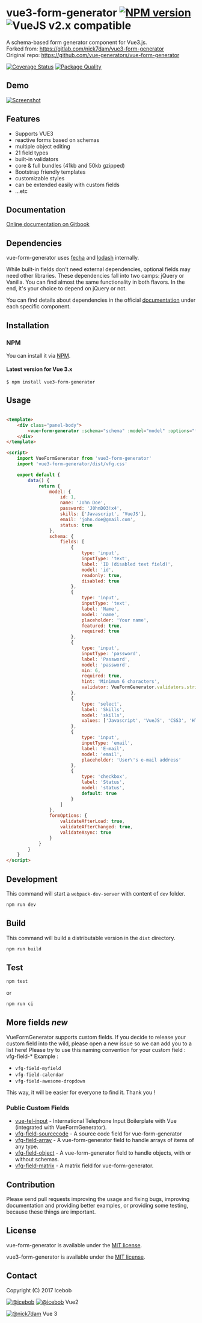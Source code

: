 # vue3-form-generator [![NPM version](https://img.shields.io/npm/v/vue-form-generator.svg)](https://www.npmjs.com/package/vue-form-generator) ![VueJS v2.x compatible](https://img.shields.io/badge/vue%203.x-compatible-green.svg)

A schema-based form generator component for Vue3.js.
<br>
Forked from: https://gitlab.com/nick7dam/vue3-form-generator
<br>
Original repo: https://github.com/vue-generators/vue-form-generator

[![Coverage Status](https://coveralls.io/repos/github/vue-generators/vue-form-generator/badge.svg?branch=master)](https://coveralls.io/github/vue-generators/vue-form-generator?branch=master)
[![Package Quality](http://npm.packagequality.com/shield/vue-form-generator.svg)](http://packagequality.com/#?package=vue-form-generator)

## Demo

[![Screenshot](https://github.com/vue-generators/vue-form-generator-docs/raw/master/assets/vfg-example1.png)](https://jsfiddle.net/zoul0813/d8excp36/)

## Features
* Supports VUE3 
* reactive forms based on schemas
* multiple object editing
* 21 field types
* built-in validators
* core & full bundles (41kb and 50kb gzipped)
* Bootstrap friendly templates
* customizable styles
* can be extended easily with custom fields
* ...etc

## Documentation

[Online documentation on Gitbook](https://vue-generators.gitbook.io/vue-generators/)

## Dependencies

vue-form-generator uses [fecha](https://github.com/taylorhakes/fecha) and [lodash](https://lodash.com/) internally.

While built-in fields don't need external dependencies, optional fields may need other libraries.
These dependencies fall into two camps: jQuery or Vanilla. You can find almost the same functionality in both flavors.
In the end, it's your choice to depend on jQuery or not.

You can find details about dependencies in the official [documentation](https://vue-generators.gitbook.io/vue-generators/) under each specific component.

## Installation

### NPM

You can install it via [NPM](http://npmjs.org/).

#### Latest version for Vue 3.x

```
$ npm install vue3-form-generator
```

## Usage

```html

<template>
    <div class="panel-body">
        <vue-form-generator :schema="schema" :model="model" :options="formOptions"></vue-form-generator>
    </div>
</template>

<script>
    import VueFormGenerator from 'vue3-form-generator'
    import 'vue3-form-generator/dist/vfg.css'

    export default {
        data() {
            return {
                model: {
                    id: 1,
                    name: 'John Doe',
                    password: 'J0hnD03!x4',
                    skills: ['Javascript', 'VueJS'],
                    email: 'john.doe@gmail.com',
                    status: true
                },
                schema: {
                    fields: [
                        {
                            type: 'input',
                            inputType: 'text',
                            label: 'ID (disabled text field)',
                            model: 'id',
                            readonly: true,
                            disabled: true
                        },
                        {
                            type: 'input',
                            inputType: 'text',
                            label: 'Name',
                            model: 'name',
                            placeholder: 'Your name',
                            featured: true,
                            required: true
                        },
                        {
                            type: 'input',
                            inputType: 'password',
                            label: 'Password',
                            model: 'password',
                            min: 6,
                            required: true,
                            hint: 'Minimum 6 characters',
                            validator: VueFormGenerator.validators.string
                        },
                        {
                            type: 'select',
                            label: 'Skills',
                            model: 'skills',
                            values: ['Javascript', 'VueJS', 'CSS3', 'HTML5']
                        },
                        {
                            type: 'input',
                            inputType: 'email',
                            label: 'E-mail',
                            model: 'email',
                            placeholder: 'User\'s e-mail address'
                        },
                        {
                            type: 'checkbox',
                            label: 'Status',
                            model: 'status',
                            default: true
                        }
                    ]
                },
                formOptions: {
                    validateAfterLoad: true,
                    validateAfterChanged: true,
                    validateAsync: true
                }
            }
        }
    }
</script>
```

## Development

This command will start a `webpack-dev-server` with content of `dev` folder.

```bash
npm run dev
```

## Build

This command will build a distributable version in the `dist` directory.

```bash
npm run build
```

## Test

```bash
npm test
```

or

```bash
npm run ci
```

## More fields _new_

VueFormGenerator supports custom fields. If you decide to release your custom field into the wild, please open a new issue so we can add you to a list here! Please try to use this naming convention for your custom field : vfg-field-\* Example :

*   `vfg-field-myfield`
*   `vfg-field-calendar`
*   `vfg-field-awesome-dropdown`

This way, it will be easier for everyone to find it. Thank you !

### Public Custom Fields

* [vue-tel-input](https://github.com/EducationLink/vue-tel-input) - International Telephone Input Boilerplate with Vue (integrated with VueFormGenerator).
* [vfg-field-sourcecode](https://github.com/gwenaelp/vfg-field-sourcecode) - A source code field for vue-form-generator
* [vfg-field-array](https://github.com/gwenaelp/vfg-field-array) - A vue-form-generator field to handle arrays of items of any type.
* [vfg-field-object](https://github.com/gwenaelp/vfg-field-object) - A vue-form-generator field to handle objects, with or without schemas.
* [vfg-field-matrix](https://github.com/shwld/vfg-field-matrix) - A matrix field for vue-form-generator.

## Contribution

Please send pull requests improving the usage and fixing bugs, improving documentation and providing better examples, or providing some testing, because these things are important.

## License
vue-form-generator is available under the [MIT license](https://tldrlegal.com/license/mit-license).

vue3-form-generator is available under the [MIT license](https://tldrlegal.com/license/mit-license).

## Contact

Copyright (C) 2017 Icebob

[![@icebob](https://img.shields.io/badge/github-icebob-green.svg)](https://github.com/icebob) [![@icebob](https://img.shields.io/badge/twitter-Icebobcsi-blue.svg)](https://twitter.com/Icebobcsi) Vue2 

[![@nick7dam](https://img.shields.io/badge/github-nick7dam-green.svg)](https://gitlab.com/nick7dam) Vue 3
